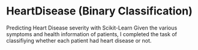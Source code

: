 # HeartDisease (Binary Classification)
Predicting Heart Disease severity with Scikit-Learn
Given the various symptoms and health information of patients, I completed the task of classifiying whether each patient had heart disease or not.
